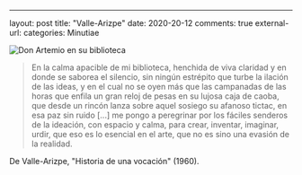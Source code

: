---
layout: post
title: "Valle-Arizpe"
date: 2020-20-12
comments: true
external-url:
categories: Minutiae

![Don Artemio en su biblioteca](https://2.bp.blogspot.com/-uVn2DUyWWyU/XCZIfmy4_kI/AAAAAAAANxU/qaLe0R2Ag4csmKurHMwn0W3Fpm5xMvnkgCLcBGAs/s1600/Manuel%2BRamos%2Ben%2B1959.jpg)

> En la calma apacible de mi biblioteca, henchida de viva claridad y en donde se saborea el silencio, sin ningún estrépito que turbe la ilación de las ideas, y en el cual no se oyen más que las campanadas de las horas que enfila un gran reloj de pesas en su lujosa caja de caoba, que desde un rincón lanza sobre aquel sosiego su afanoso tictac, en esa paz sin ruido [...] me pongo a peregrinar por los fáciles senderos de la ideación, con espacio y calma, para crear, inventar, imaginar, urdir, que eso es lo esencial en el arte, que no es sino una evasión de la realidad. 

De Valle-Arizpe, "Historia de una vocación" (1960).
